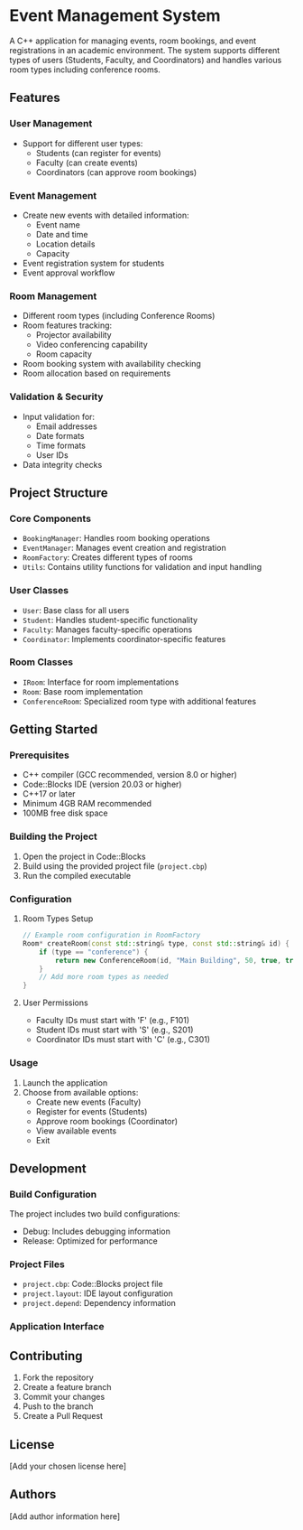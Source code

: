 # Event Management System

A C++ application for managing events, room bookings, and event registrations in an academic environment. The system supports different types of users (Students, Faculty, and Coordinators) and handles various room types including conference rooms.

## Features

### User Management
- Support for different user types:
  - Students (can register for events)
  - Faculty (can create events)
  - Coordinators (can approve room bookings)

### Event Management
- Create new events with detailed information:
  - Event name
  - Date and time
  - Location details
  - Capacity
- Event registration system for students
- Event approval workflow

### Room Management
- Different room types (including Conference Rooms)
- Room features tracking:
  - Projector availability
  - Video conferencing capability
  - Room capacity
- Room booking system with availability checking
- Room allocation based on requirements

### Validation & Security
- Input validation for:
  - Email addresses
  - Date formats
  - Time formats
  - User IDs
- Data integrity checks

## Project Structure

### Core Components
- `BookingManager`: Handles room booking operations
- `EventManager`: Manages event creation and registration
- `RoomFactory`: Creates different types of rooms
- `Utils`: Contains utility functions for validation and input handling

### User Classes
- `User`: Base class for all users
- `Student`: Handles student-specific functionality
- `Faculty`: Manages faculty-specific operations
- `Coordinator`: Implements coordinator-specific features

### Room Classes
- `IRoom`: Interface for room implementations
- `Room`: Base room implementation
- `ConferenceRoom`: Specialized room type with additional features

## Getting Started

### Prerequisites
- C++ compiler (GCC recommended, version 8.0 or higher)
- Code::Blocks IDE (version 20.03 or higher)
- C++17 or later
- Minimum 4GB RAM recommended
- 100MB free disk space

### Building the Project
1. Open the project in Code::Blocks
2. Build using the provided project file (`project.cbp`)
3. Run the compiled executable

### Configuration
1. Room Types Setup
   ```cpp
   // Example room configuration in RoomFactory
   Room* createRoom(const std::string& type, const std::string& id) {
       if (type == "conference") {
           return new ConferenceRoom(id, "Main Building", 50, true, true);
       }
       // Add more room types as needed
   }
   ```

2. User Permissions
   - Faculty IDs must start with 'F' (e.g., F101)
   - Student IDs must start with 'S' (e.g., S201)
   - Coordinator IDs must start with 'C' (e.g., C301)

### Usage
1. Launch the application
2. Choose from available options:
   - Create new events (Faculty)
   - Register for events (Students)
   - Approve room bookings (Coordinator)
   - View available events
   - Exit

## Development

### Build Configuration
The project includes two build configurations:
- Debug: Includes debugging information
- Release: Optimized for performance

### Project Files
- `project.cbp`: Code::Blocks project file
- `project.layout`: IDE layout configuration
- `project.depend`: Dependency information

### Application Interface

## Contributing
1. Fork the repository
2. Create a feature branch
3. Commit your changes
4. Push to the branch
5. Create a Pull Request

## License
[Add your chosen license here]

## Authors
[Add author information here] 